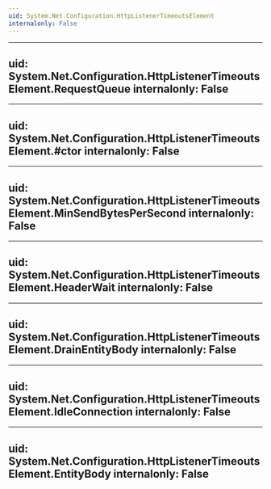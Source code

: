 ```yaml
---
uid: System.Net.Configuration.HttpListenerTimeoutsElement
internalonly: False
---
```


---
uid: System.Net.Configuration.HttpListenerTimeoutsElement.RequestQueue
internalonly: False
---

---
uid: System.Net.Configuration.HttpListenerTimeoutsElement.#ctor
internalonly: False
---

---
uid: System.Net.Configuration.HttpListenerTimeoutsElement.MinSendBytesPerSecond
internalonly: False
---

---
uid: System.Net.Configuration.HttpListenerTimeoutsElement.HeaderWait
internalonly: False
---

---
uid: System.Net.Configuration.HttpListenerTimeoutsElement.DrainEntityBody
internalonly: False
---

---
uid: System.Net.Configuration.HttpListenerTimeoutsElement.IdleConnection
internalonly: False
---

---
uid: System.Net.Configuration.HttpListenerTimeoutsElement.EntityBody
internalonly: False
---
